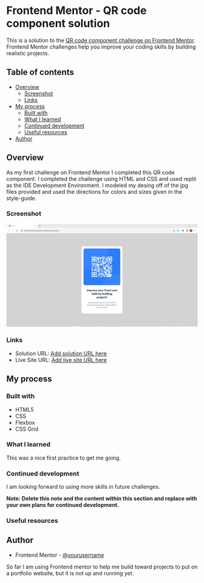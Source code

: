 # Frontend Mentor - QR code component solution

This is a solution to the [QR code component challenge on Frontend Mentor](https://www.frontendmentor.io/challenges/qr-code-component-iux_sIO_H). Frontend Mentor challenges help you improve your coding skills by building realistic projects. 

## Table of contents

- [Overview](#overview)
  - [Screenshot](#screenshot)
  - [Links](#links)
- [My process](#my-process)
  - [Built with](#built-with)
  - [What I learned](#what-i-learned)
  - [Continued development](#continued-development)
  - [Useful resources](#useful-resources)
- [Author](#author)



## Overview
As my first challenge on Frontend Mentor I completed this QR code component.  I completed the challenge using HTML and CSS and used replit as the IDE Development Environment.  I modeled my desing off of the jpg files provided and used the directions for colors and sizes given in the style-guide.

### Screenshot

![](./images/screenshot.jpg)



### Links

- Solution URL: [Add solution URL here](https://replit.com/join/khhigjpojy-robinphurtado)
- Live Site URL: [Add live site URL here](https://frontendmentoqrchallenge.robinphurtado.repl.co/)

## My process

### Built with

- HTML5
- CSS
- Flexbox
- CSS Grid


### What I learned

This was a nice first practice to get me going.

### Continued development

I am looking forward to using more skills in future challenges.

**Note: Delete this note and the content within this section and replace with your own plans for continued development.**

### Useful resources

## Author

- Frontend Mentor - [@yourusername](https://www.frontendmentor.io/profile/robinphurtado)

So far I am using Frontend mentor to help me build toward projects to put on a portfolio website, but it is not up and running yet. 


